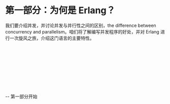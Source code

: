 # 第一部分：为何是 Erlang？


我们要介绍并发，并讨论并发与并行性之间的区别，the difference between concurrency and parallelism。咱们将了解编写并发程序的好处，并对 Erlang 进行一次旋风之旅，介绍这门语言的主要特性。



<br />
<br />
<br />
<br />
<br />
<br />
<br />
<br />











-- 第一部分开始
